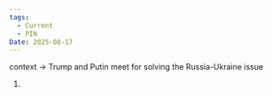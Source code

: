 ```yaml
---
tags:
  - Current
  - PIN
Date: 2025-08-17
---
```

context -> Trump and Putin meet for solving the Russia-Ukraine issue

1. 
